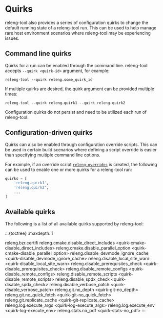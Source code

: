 # Quirks

releng-tool also provides a series of configuration quirks to change the
default running state of a releng-tool run. This can be used to help manage
rare host environment scenarios where releng-tool may be experiencing issues.

## Command line quirks

Quirks for a run can be enabled through the command line. releng-tool accepts
`--quirk <quirk-id>` argument, for example:

```
releng-tool --quirk releng.some_quirk_id
```

If multiple quirks are desired, the quirk argument can be provided multiple
times:

```
releng-tool --quirk releng.quirk1 --quirk releng.quirk2
```

Configuration quirks do not persist and need to be utilized each run of
releng-tool.

## Configuration-driven quirks

Quirks can also be enabled through configuration override scripts. This can
be used in certain build scenarios where defining a script override is
easier than specifying multiple command line options.

For example, if an override script
[`releng-overrides`](/guides/configuration-overrides) is created, the following
can be used to enable one or more quirks for a releng-tool run:

```python
quirks = [
    'releng.quirk1',
    'releng.quirk2',
    ...
]
```

## Available quirks

The following is a list of all available quirks supported by releng-tool:

:::{toctree}
:maxdepth: 1

releng.bzr.certifi <quirk-bzr-certifi>
releng.cmake.disable_direct_includes <quirk-cmake-disable_direct_includes>
releng.cmake.disable_parallel_option <quirk-cmake-disable_parallel_option>
releng.disable_devmode_ignore_cache <quirk-disable_devmode_ignore_cache>
releng.disable_local_site_warn <quirk-disable_local_site_warn>
releng.disable_prerequisites_check <quirk-disable_prerequisites_check>
releng.disable_remote_configs <quirk-disable_remote_configs>
releng.disable_remote_scripts <quirk-disable_remote_scripts>
releng.disable_spdx_check <quirk-disable_spdx_check>
releng.disable_verbose_patch <quirk-disable_verbose_patch>
releng.git.no_depth <quirk-git-no_depth>
releng.git.no_quick_fetch <quirk-git-no_quick_fetch>
releng.git.replicate_cache <quirk-git-replicate_cache>
releng.log.execute_args <quirk-log-execute_args>
releng.log.execute_env <quirk-log-execute_env>
releng.stats.no_pdf <quirk-stats-no_pdf>
:::
